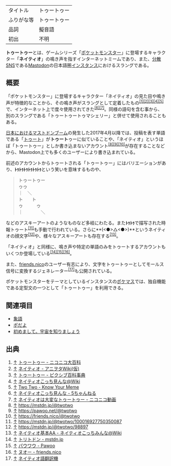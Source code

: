 <div>

|            |              |
|------------|--------------|
| タイトル   | トゥートゥー |
| ふりがな等 | トゥートゥー |
| 品詞       | 擬音語       |
| 初出       | 不明         |

  
**トゥートゥー**とは、ゲームシリーズ「[ポケットモンスター](https://ja.wikipedia.org/wiki/%E3%83%9D%E3%82%B1%E3%83%83%E3%83%88%E3%83%A2%E3%83%B3%E3%82%B9%E3%82%BF%E3%83%BC "w:ポケットモンスター")」に登場するキャラクター「**ネイティオ**」の鳴き声を指すインターネットミームであり、また、[分散SNS](/%E5%88%86%E6%95%A3SNS "分散SNS")である[Mastodon](/Mastodon "Mastodon")の日本語圏[インスタンス](/%E3%82%A4%E3%83%B3%E3%82%B9%E3%82%BF%E3%83%B3%E3%82%B9 "インスタンス")におけるスラングである。

## 概要

「ポケットモンスター」に登場するキャラクター「ネイティオ」の見た目や鳴き声が特徴的なことから、その鳴き声がスラングとして定着したもの<sup>[\[1\]](#cite_note-1)[\[2\]](#cite_note-2)[\[3\]](#cite_note-3)[\[4\]](#cite_note-4)[\[5\]](#cite_note-5)</sup>で、インターネット上で度々使用されてきた<sup>[\[6\]](#cite_note-6)[\[7\]](#cite_note-7)</sup>。同様の語句を含む事から、別のスラングである「トゥートゥートゥマシェリー」と併せて使用されることもある。

[日本におけるマストドンブーム](/%E6%97%A5%E6%9C%AC%E3%81%AB%E3%81%8A%E3%81%91%E3%82%8B%E3%83%9E%E3%82%B9%E3%83%88%E3%83%89%E3%83%B3%E3%83%96%E3%83%BC%E3%83%A0 "日本におけるマストドンブーム")の発生した2017年4月以降では、投稿を表す単語である「[トゥート](/%E3%83%88%E3%82%A5%E3%83%BC%E3%83%88 "トゥート")」が**トゥート**ゥーに似ていることや、「ネイティオ」というほぼ「トゥートゥー」としか書き込まないアカウント<sup>[\[8\]](#cite_note-8)[\[9\]](#cite_note-9)[\[10\]](#cite_note-10)</sup>が存在することなどから、Mastodon上でも多くのユーザーにより書き込まれている。

前述のアカウントからトゥートされる「トゥートゥー」にはバリエーションがあり、**ﾄｩﾄｩﾄｩﾄｩﾄｩﾄｩ**という笑いを意味するものや、

> トゥートゥー  
> ゥゥ  
> ｜　＼  
> ト　　ト  
> ゥ　　　ゥ  
> ｜　　　　＼  

などのアスキーアートのようなものなど多岐にわたる。また**ﾄｩﾄｩ**で描写された時報トゥート<sup>[\[11\]](#cite_note-11)</sup>も手動で行われている。さらに**(\<●\>△\<●\>)**というネイティオの顔文字<sup>[\[12\]](#cite_note-12)</sup>や、様々なアスキーアートも存在する<sup>[\[13\]](#cite_note-13)</sup>。

「ネイティオ」と同様に、鳴き声や特定の単語のみをトゥートするアカウントもいくつか登場している<sup>[\[14\]](#cite_note-14)[\[15\]](#cite_note-15)[\[16\]](#cite_note-16)</sup>。

また、[friends.nico](/Friends.nico "Friends.nico")のユーザー有志により、文字をトゥートゥーとしてモールス信号に変換するジェネレーター<sup>[\[17\]](#cite_note-17)</sup>も公開されている。

ポケットモンスターをテーマとしているインスタンスの[ポケマス](/%E3%83%9D%E3%82%B1%E3%83%9E%E3%82%B9 "ポケマス")では、独自機能である定型文の一つとして「トゥートゥー」を利用できる。

## 関連項目

-   [象語](/%E8%B1%A1%E8%AA%9E "象語")
-   [ポだよ](/%E3%83%9D%E3%81%A0%E3%82%88 "ポだよ")
-   [初めまして。宇宙を知りましょう](/%E5%88%9D%E3%82%81%E3%81%BE%E3%81%97%E3%81%A6%E3%80%82%E5%AE%87%E5%AE%99%E3%82%92%E7%9F%A5%E3%82%8A%E3%81%BE%E3%81%97%E3%82%87%E3%81%86 "初めまして。宇宙を知りましょう")

## 出典

<div>

1.  [↑](#cite_ref-1) <a href="http://dic.nicovideo.jp/id/330253" rel="nofollow">トゥートゥー - ニコニコ大百科</a>
2.  [↑](#cite_ref-2) <a href="https://www49.atwiki.jp/aniwotawiki/pages/9940.html" rel="nofollow">ネイティオ - アニヲタWiki(仮)</a>
3.  [↑](#cite_ref-3) <a href="https://dic.pixiv.net/a/%E3%83%88%E3%82%A5%E3%83%BC%E3%83%88%E3%82%A5%E3%83%BC" rel="nofollow">トゥートゥー - ピクシブ百科事典</a>
4.  [↑](#cite_ref-4) <a href="https://www24.atwiki.jp/xatu-neithio" rel="nofollow">ネイティオこっち見んな@Wiki</a>
5.  [↑](#cite_ref-5) <a href="http://knowyourmeme.com/memes/two-two" rel="nofollow">Two Two - Know Your Meme</a>
6.  [↑](#cite_ref-6) <a href="https://game11.5ch.net/test/read.cgi/poke/1163239848/" rel="nofollow">ネイティオこっち見んな - 5ちゃんねる</a>
7.  [↑](#cite_ref-7) <a href="https://nico.ms/sm968273" rel="nofollow">ネイティオは大変なトゥートゥー - ニコニコ動画</a>
8.  [↑](#cite_ref-8) <a href="https://mstdn.jp/@twotwo" rel="nofollow">https://mstdn.jp/@twotwo</a>
9.  [↑](#cite_ref-9) <a href="https://pawoo.net/@twotwo" rel="nofollow">https://pawoo.net/@twotwo</a>
10. [↑](#cite_ref-10) <a href="https://friends.nico/@twotwo" rel="nofollow">https://friends.nico/@twotwo</a>
11. [↑](#cite_ref-11) <a href="https://mstdn.jp/@twotwo/100016927750350087" rel="nofollow">https://mstdn.jp/@twotwo/100016927750350087</a>
12. [↑](#cite_ref-12) <a href="https://mstdn.jp/@twotwo/98897" rel="nofollow">https://mstdn.jp/@twotwo/98897</a>
13. [↑](#cite_ref-13) <a href="https://www24.atwiki.jp/xatu-neithio/pages/16.html" rel="nofollow">ネイティオ基本AA - ネイティオこっちみんな@Wiki</a>
14. [↑](#cite_ref-14) <a href="https://mstdn.jp/@Gastrodon" rel="nofollow">トリトドン - mstdn.jp</a>
15. [↑](#cite_ref-15) <a href="https://pawoo.net/@powwow" rel="nofollow">パウワウ - Pawoo</a>
16. [↑](#cite_ref-16) <a href="https://friends.nico/@quagsire" rel="nofollow">ヌオー - friends.nico</a>
17. [↑](#cite_ref-17) <a href="https://kachikachi.net/xatu/" rel="nofollow">ネイティオ語翻訳機</a>

</div>

</div>
